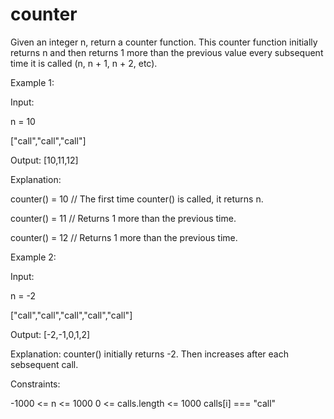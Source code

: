 # counter

Given an integer n, return a counter function. This counter function initially returns n and then returns 1 more than the previous value every subsequent time it is called (n, n + 1, n + 2, etc).

 

Example 1:

Input: 

n = 10 

["call","call","call"]

Output: [10,11,12]

Explanation: 

counter() = 10 // The first time counter() is called, it returns n.

counter() = 11 // Returns 1 more than the previous time.

counter() = 12 // Returns 1 more than the previous time.

Example 2:

Input: 

n = -2

["call","call","call","call","call"]

Output: [-2,-1,0,1,2]

Explanation: counter() initially returns -2. Then increases after each sebsequent call.
 

Constraints:

-1000 <= n <= 1000
0 <= calls.length <= 1000
calls[i] === "call"
